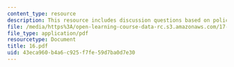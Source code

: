 ```yaml
---
content_type: resource
description: This resource includes discussion questions based on policy in practice.
file: /media/https%3A/open-learning-course-data-rc.s3.amazonaws.com/17-317-u-s-social-policy-spring-2006/43eca960b4a6c925f7fe59d7ba0d7e30_16.pdf
file_type: application/pdf
resourcetype: Document
title: 16.pdf
uid: 43eca960-b4a6-c925-f7fe-59d7ba0d7e30
---
```

